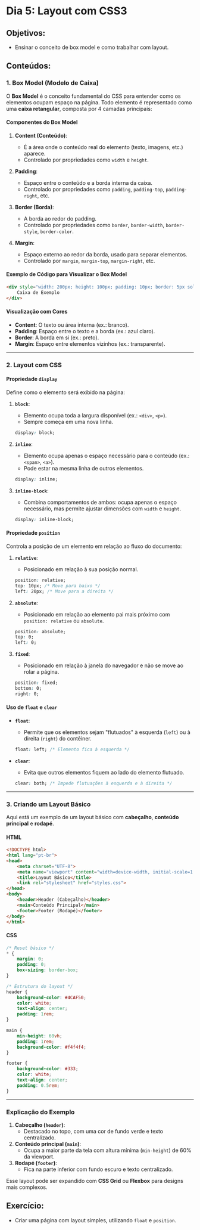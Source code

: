 # Dia 5: Layout com CSS3

## Objetivos:
- Ensinar o conceito de box model e como trabalhar com layout.

## Conteúdos:
### 1. **Box Model** (Modelo de Caixa)

O **Box Model** é o conceito fundamental do CSS para entender como os elementos ocupam espaço na página. Todo elemento é representado como uma **caixa retangular**, composta por 4 camadas principais:

#### **Componentes do Box Model**
1. **Content (Conteúdo)**:
   - É a área onde o conteúdo real do elemento (texto, imagens, etc.) aparece.
   - Controlado por propriedades como `width` e `height`.

2. **Padding**:
   - Espaço entre o conteúdo e a borda interna da caixa.
   - Controlado por propriedades como `padding`, `padding-top`, `padding-right`, etc.

3. **Border (Borda)**:
   - A borda ao redor do padding.
   - Controlado por propriedades como `border`, `border-width`, `border-style`, `border-color`.

4. **Margin**:
   - Espaço externo ao redor da borda, usado para separar elementos.
   - Controlado por `margin`, `margin-top`, `margin-right`, etc.

#### **Exemplo de Código para Visualizar o Box Model**
```html
<div style="width: 200px; height: 100px; padding: 10px; border: 5px solid black; margin: 20px;">
    Caixa de Exemplo
</div>
```

#### **Visualização com Cores**
- **Content**: O texto ou área interna (ex.: branco).
- **Padding**: Espaço entre o texto e a borda (ex.: azul claro).
- **Border**: A borda em si (ex.: preto).
- **Margin**: Espaço entre elementos vizinhos (ex.: transparente).

---

### 2. **Layout com CSS**

#### **Propriedade `display`**
Define como o elemento será exibido na página:
1. **`block`**:
   - Elemento ocupa toda a largura disponível (ex.: `<div>`, `<p>`).
   - Sempre começa em uma nova linha.
   ```css
   display: block;
   ```

2. **`inline`**:
   - Elemento ocupa apenas o espaço necessário para o conteúdo (ex.: `<span>`, `<a>`).
   - Pode estar na mesma linha de outros elementos.
   ```css
   display: inline;
   ```

3. **`inline-block`**:
   - Combina comportamentos de ambos: ocupa apenas o espaço necessário, mas permite ajustar dimensões com `width` e `height`.
   ```css
   display: inline-block;
   ```

#### **Propriedade `position`**
Controla a posição de um elemento em relação ao fluxo do documento:
1. **`relative`**:
   - Posicionado em relação à sua posição normal.
   ```css
   position: relative;
   top: 10px; /* Move para baixo */
   left: 20px; /* Move para a direita */
   ```

2. **`absolute`**:
   - Posicionado em relação ao elemento pai mais próximo com `position: relative` ou `absolute`.
   ```css
   position: absolute;
   top: 0;
   left: 0;
   ```

3. **`fixed`**:
   - Posicionado em relação à janela do navegador e não se move ao rolar a página.
   ```css
   position: fixed;
   bottom: 0;
   right: 0;
   ```

#### **Uso de `float` e `clear`**
- **`float`**:
   - Permite que os elementos sejam "flutuados" à esquerda (`left`) ou à direita (`right`) do contêiner.
   ```css
   float: left; /* Elemento fica à esquerda */
   ```

- **`clear`**:
   - Evita que outros elementos fiquem ao lado do elemento flutuado.
   ```css
   clear: both; /* Impede flutuações à esquerda e à direita */
   ```

---

### 3. **Criando um Layout Básico**

Aqui está um exemplo de um layout básico com **cabeçalho**, **conteúdo principal** e **rodapé**.

#### **HTML**
```html
<!DOCTYPE html>
<html lang="pt-br">
<head>
    <meta charset="UTF-8">
    <meta name="viewport" content="width=device-width, initial-scale=1.0">
    <title>Layout Básico</title>
    <link rel="stylesheet" href="styles.css">
</head>
<body>
    <header>Header (Cabeçalho)</header>
    <main>Conteúdo Principal</main>
    <footer>Footer (Rodapé)</footer>
</body>
</html>
```

#### **CSS**
```css
/* Reset básico */
* {
    margin: 0;
    padding: 0;
    box-sizing: border-box;
}

/* Estrutura do layout */
header {
    background-color: #4CAF50;
    color: white;
    text-align: center;
    padding: 1rem;
}

main {
    min-height: 60vh;
    padding: 1rem;
    background-color: #f4f4f4;
}

footer {
    background-color: #333;
    color: white;
    text-align: center;
    padding: 0.5rem;
}
```

---

### **Explicação do Exemplo**
1. **Cabeçalho (`header`)**:
   - Destacado no topo, com uma cor de fundo verde e texto centralizado.
2. **Conteúdo principal (`main`)**:
   - Ocupa a maior parte da tela com altura mínima (`min-height`) de 60% da viewport.
3. **Rodapé (`footer`)**:
   - Fica na parte inferior com fundo escuro e texto centralizado.

Esse layout pode ser expandido com **CSS Grid** ou **Flexbox** para designs mais complexos.

## Exercício:
- Criar uma página com layout simples, utilizando `float` e `position`.
